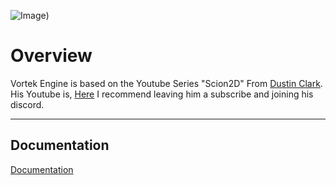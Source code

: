 
![Image](https://github.com/user-attachments/assets/2dc9827f-50ad-49c4-9f3b-809f6f3ab325))


# Overview
Vortek Engine is based on the Youtube Series "Scion2D" From 
[Dustin Clark](https://github.com/dwjclark11). His Youtube is,
[Here](https://www.youtube.com/playlist?list=PL3HUvSWOJR7XRDwVVQqqWO-zyyscb8L-v) I recommend leaving him a subscribe and joining his discord.

---- 

## Documentation
[Documentation](https://synkgg.github.io/Vortek-Engine/)
